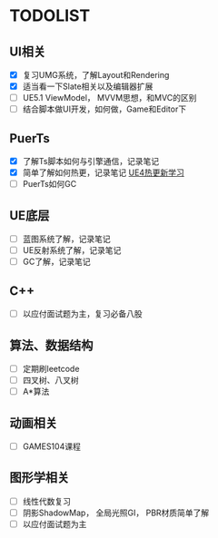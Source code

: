 # **TODOLIST**

## UI相关

- [x] 复习UMG系统，了解Layout和Rendering
- [x] 适当看一下Slate相关以及编辑器扩展
- [ ] UE5.1 ViewModel， MVVM思想，和MVC的区别
- [ ] 结合脚本做UI开发，如何做，Game和Editor下

## PuerTs

- [X] 了解Ts脚本如何与引擎通信，记录笔记
- [X] 简单了解如何热更，记录笔记 [UE4热更新学习](./UE4%E7%83%AD%E6%9B%B4%E6%96%B0%E5%AD%A6%E4%B9%A0.md)
- [ ] PuerTs如何GC

## UE底层

- [ ] 蓝图系统了解，记录笔记
- [ ] UE反射系统了解，记录笔记
- [ ] GC了解，记录笔记

## C++

- [ ] 以应付面试题为主，复习必备八股

## 算法、数据结构

- [ ] 定期刷leetcode
- [ ] 四叉树、八叉树
- [ ] A*算法

## 动画相关

- [ ] GAMES104课程

## 图形学相关

- [ ] 线性代数复习
- [ ] 阴影ShadowMap， 全局光照GI， PBR材质简单了解
- [ ] 以应付面试题为主
